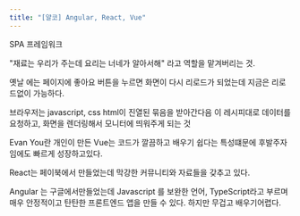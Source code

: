 ```yaml
---
title: "[얄코] Angular, React, Vue"
---
```


SPA 프레임워크<br/>
 
"재료는 우리가 주는데 요리는 너네가 알아서해" 라고 역할을 맡겨버리는 것.<br/> 

옛날 에는 페이지에 좋아요 버튼을 누르면 화면이 다시 리로드가 되었는데 지금은 리로드없이 가능하다.<br/>

브라우저는 javascript, css html이 진열된 묶음을 받아간다음 이 레시피대로 데이터를 요청하고, 화면을 렌더링해서 모니터에 띄워주게 되는 것<br/>

Evan You란 개인이 만든 Vue는 코드가 깔끔하고 배우기 쉽다는 특성떄문에 후발주자임에도 빠르게 성장하고있다.<br/>

React는 페이북에서 만들었는데 막강한 커뮤니티와 자료들을 갖추고 있다.<br/>

Angular 는 구글에서만들었는데 Javascript 를 보완한 언어, TypeScript라고 부르며 매우 안정적이고 탄탄한 프론트엔드 앱을 만들 수 있다. 하지만 무겁고 배우기어렵다.<br/>
